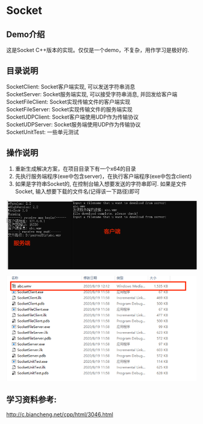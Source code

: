 # Socket

## Demo介绍
这是Socket C++版本的实现。仅仅是一个demo，不复杂，用作学习是极好的.  

## 目录说明
SocketClient: Socket客户端实现, 可以发送字符串消息  
SocketServer: Socket服务端实现, 可以接受字符串消息, 并回发给客户端  
SocketFileClient: Socket实现传输文件的客户端实现  
SocketFileServer: Socket实现传输文件的服务端实现  
SocketUDPClient: Socket客户端使用UDP作为传输协议  
SocketUDPServer: Socket服务端使用UDP作为传输协议  
SocketUnitTest: 一些单元测试

## 操作说明
1. 重新生成解决方案，在项目目录下有一个x64的目录  
2. 先执行服务端程序(exe中包含server)，在执行客户端程序(exe中包含client)  
3. 如果是字符串Socket的, 在控制台输入想要发送的字符串即可. 如果是文件Socket, 输入想要下载的文件名(记得该一下路径)即可  

![](Images/Socket实现.png)

![](Images/Socket文件下载.png)


## 学习资料参考:
http://c.biancheng.net/cpp/html/3046.html  

